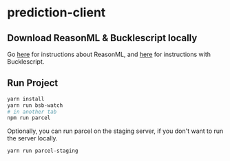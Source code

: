 # prediction-client

## Download ReasonML & Bucklescript locally
Go [here](https://reasonml.github.io) for instructions about ReasonML, and [here](https://bucklescript.github.io/docs/en/installation) for instructions with Bucklescript.

## Run Project

```sh
yarn install
yarn run bsb-watch
# in another tab
npm run parcel
```

Optionally, you can run parcel on the staging server, if you don't want to run the server locally.
```
yarn run parcel-staging
```
